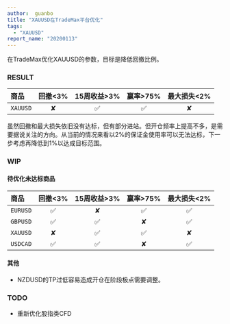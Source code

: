 ```yaml
---
author:  guanbo
title: "XAUUSD在TradeMax平台优化"
tags: 
  - "XAUUSD"
report_name: "20200113"
---
```


在TradeMax优化XAUUSD的参数，目标是降低回撤比例。

### RESULT  

| 商品 | 回撤<3% | 15周收益>3% | 赢率>75% | 最大损失<2%|    
|:-|:-:|:-:|:-:|:-:|
| `XAUUSD` | &#10008; | &#9989;  | &#9989;  | &#10008;  |     

虽然回撤和最大损失依旧没有达标，但有部分进站。但开仓频率上提高不多，是需要据说关注的方向。从当前的情况来看以2%的保证金使用率可以无法达标，下一步考虑再降低到1%以达成目标范围。

### WIP

#### 待优化未达标商品

| 商品 | 回撤<3% | 15周收益>3% | 赢率>75% | 最大损失<2%|    
|:-|:-:|:-:|:-:|:-:|
| `EURUSD` | &#9989; | &#10008;  | &#9989;  | &#9989;  |     
| `GBPUSD` | &#9989; | &#9989;  | &#10008;  | &#9989;  |     
| `XAUUSD` | &#10008; | &#9989;  | &#9989;  | &#10008;  |     
| `USDCAD` | &#9989; | &#9989;  | &#10008;  | &#9989;  |     

#### 其他
- NZDUSD的TP过低容易造成开仓在阶段极点需要调整。

### TODO
- 重新优化股指类CFD
